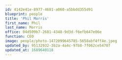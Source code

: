 ```yaml
---
id: 4142e41e-8977-4681-a060-a5bbdd355d91
blueprint: people
title: 'Phil Morris'
first_name: Phil
last_name: Morris
office: 04d509b7-2681-4348-9d3d-f6efb647e06e
function: CEO
image: people/photo-1472099645785-5658abf4ff4e.jpeg
updated_by: 95132932-3b2a-4a4c-97b8-7f062ce5478f
updated_at: 1689640118
---
```

